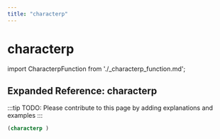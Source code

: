 ```yaml
---
title: "characterp"
---
```


# characterp

import CharacterpFunction from './_characterp_function.md';

<CharacterpFunction />

## Expanded Reference: characterp

:::tip
TODO: Please contribute to this page by adding explanations and examples
:::

```lisp
(characterp )
```
